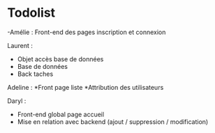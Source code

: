 # Todolist

-Amélie : Front-end des pages inscription et connexion

Laurent :
* Objet accès base de données
* Base de données
* Back taches

Adeline : 
*Front page liste 
*Attribution des utilisateurs

Daryl : 
* Front-end global page accueil
* Mise en relation avec backend (ajout / suppression / modification)